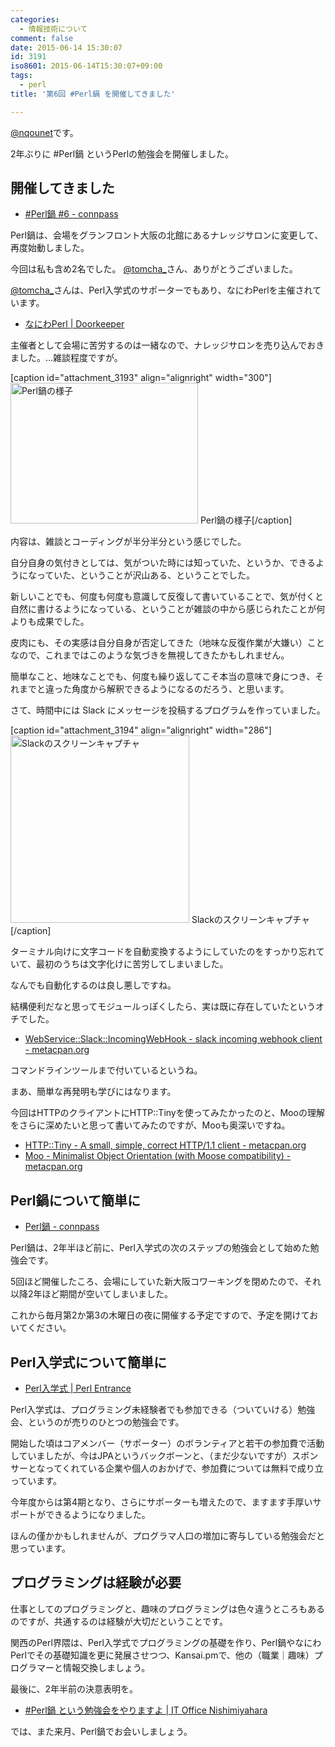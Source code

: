 ```yaml
---
categories:
  - 情報技術について
comment: false
date: 2015-06-14 15:30:07
id: 3191
iso8601: 2015-06-14T15:30:07+09:00
tags:
  - perl
title: '第6回 #Perl鍋 を開催してきました'

---
```


<p><a href="https://twitter.com/nqounet">@nqounet</a>です。</p>

<p>2年ぶりに #Perl鍋 というPerlの勉強会を開催しました。</p>



<h2>開催してきました</h2>

<ul>
<li><a href="http://perlnabe.connpass.com/event/15222/">#Perl鍋 #6 - connpass</a></li>
</ul>

<p>Perl鍋は、会場をグランフロント大阪の北館にあるナレッジサロンに変更して、再度始動しました。</p>

<p>今回は私も含め2名でした。 <a href="https://twitter.com/tomcha_" target="_blank">@tomcha_</a>さん、ありがとうございました。</p>

<p><a href="https://twitter.com/tomcha_" target="_blank">@tomcha_</a>さんは、Perl入学式のサポーターでもあり、なにわPerlを主催されています。</p>

<ul>
<li><a href="https://naniwaperl.doorkeeper.jp/">なにわPerl | Doorkeeper</a></li>
</ul>

<p>主催者として会場に苦労するのは一緒なので、ナレッジサロンを売り込んでおきました。…雑談程度ですが。</p>

<p>[caption id="attachment_3193" align="alignright" width="300"]<a href="http://www.nishimiyahara.net/wp-content/uploads/2015/06/IMG_2121.jpg"><img src="http://www.nishimiyahara.net/wp-content/uploads/2015/06/IMG_2121-300x225.jpg" alt="Perl鍋の様子" width="300" height="225" class="size-medium wp-image-3193" /></a> Perl鍋の様子[/caption]</p>

<p>内容は、雑談とコーディングが半分半分という感じでした。</p>

<p>自分自身の気付きとしては、気がついた時には知っていた、というか、できるようになっていた、ということが沢山ある、ということでした。</p>

<p>新しいことでも、何度も何度も意識して反復して書いていることで、気が付くと自然に書けるようになっている、ということが雑談の中から感じられたことが何よりも成果でした。</p>

<p>皮肉にも、その実感は自分自身が否定してきた（地味な反復作業が大嫌い）ことなので、これまではこのような気づきを無視してきたかもしれません。</p>

<p>簡単なこと、地味なことでも、何度も繰り返してこそ本当の意味で身につき、それまでと違った角度から解釈できるようになるのだろう、と思います。</p>

<p>さて、時間中には Slack にメッセージを投稿するプログラムを作っていました。</p>

<p>[caption id="attachment_3194" align="alignright" width="286"]<a href="http://www.nishimiyahara.net/wp-content/uploads/2015/06/b7d09cef4b15323418b9c3ee2f536174.png"><img src="http://www.nishimiyahara.net/wp-content/uploads/2015/06/b7d09cef4b15323418b9c3ee2f536174-286x300.png" alt="Slackのスクリーンキャプチャ" width="286" height="300" class="size-medium wp-image-3194" /></a> Slackのスクリーンキャプチャ[/caption]</p>

<p>ターミナル向けに文字コードを自動変換するようにしていたのをすっかり忘れていて、最初のうちは文字化けに苦労してしまいました。</p>

<p>なんでも自動化するのは良し悪しですね。</p>

<p>結構便利だなと思ってモジュールっぽくしたら、実は既に存在していたというオチでした。</p>

<ul>
<li><a href="https://metacpan.org/pod/WebService::Slack::IncomingWebHook">WebService::Slack::IncomingWebHook - slack incoming webhook client - metacpan.org</a></li>
</ul>

<p>コマンドラインツールまで付いているというね。</p>

<p>まあ、簡単な再発明も学びにはなります。</p>

<p>今回はHTTPのクライアントにHTTP::Tinyを使ってみたかったのと、Mooの理解をさらに深めたいと思って書いてみたのですが、Mooも奥深いですね。</p>

<ul>
<li><a href="https://metacpan.org/pod/HTTP::Tiny">HTTP::Tiny - A small, simple, correct HTTP/1.1 client - metacpan.org</a></li>
<li><a href="https://metacpan.org/pod/Moo">Moo - Minimalist Object Orientation (with Moose compatibility) - metacpan.org</a></li>
</ul>

<h2>Perl鍋について簡単に</h2>

<ul>
<li><a href="http://perlnabe.connpass.com/">Perl鍋 - connpass</a></li>
</ul>

<p>Perl鍋は、2年半ほど前に、Perl入学式の次のステップの勉強会として始めた勉強会です。</p>

<p>5回ほど開催したころ、会場にしていた新大阪コワーキングを閉めたので、それ以降2年ほど期間が空いてしまいました。</p>

<p>これから毎月第2か第3の木曜日の夜に開催する予定ですので、予定を開けておいてください。</p>

<h2>Perl入学式について簡単に</h2>

<ul>
<li><a href="http://www.perl-entrance.org/">Perl入学式 | Perl Entrance</a></li>
</ul>

<p>Perl入学式は、プログラミング未経験者でも参加できる（ついていける）勉強会、というのが売りのひとつの勉強会です。</p>

<p>開始した頃はコアメンバー（サポーター）のボランティアと若干の参加費で活動していましたが、今はJPAというバックボーンと、（まだ少ないですが）スポンサーとなってくれている企業や個人のおかげで、参加費については無料で成り立っています。</p>

<p>今年度からは第4期となり、さらにサポーターも増えたので、ますます手厚いサポートができるようになりました。</p>

<p>ほんの僅かかもしれませんが、プログラマ人口の増加に寄与している勉強会だと思っています。</p>

<h2>プログラミングは経験が必要</h2>

<p>仕事としてのプログラミングと、趣味のプログラミングは色々違うところもあるのですが、共通するのは経験が大切だということです。</p>

<p>関西のPerl界隈は、Perl入学式でプログラミングの基礎を作り、Perl鍋やなにわPerlでその基礎知識を更に発展させつつ、Kansai.pmで、他の（職業｜趣味）プログラマーと情報交換しましょう。</p>

<p>最後に、2年半前の決意表明を。</p>

<ul>
<li><a href="http://www.nishimiyahara.net/2012/12/25/115900">#Perl鍋 という勉強会をやりますよ | IT Office Nishimiyahara</a></li>
</ul>

<p>では、また来月、Perl鍋でお会いしましょう。</p>
    	